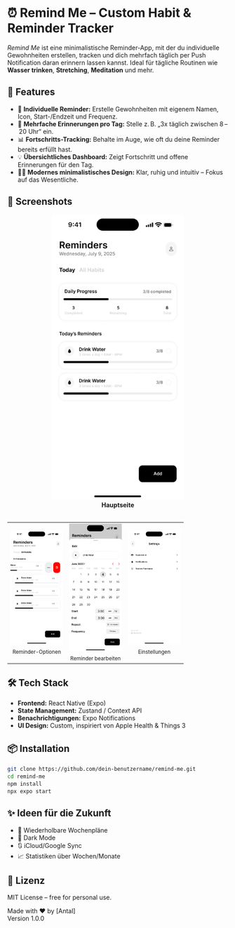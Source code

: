 # ⏰ Remind Me – Custom Habit & Reminder Tracker

_Remind Me_ ist eine minimalistische Reminder-App, mit der du individuelle Gewohnheiten erstellen, tracken und dich mehrfach täglich per Push Notification daran erinnern lassen kannst. Ideal für tägliche Routinen wie **Wasser trinken**, **Stretching**, **Meditation** und mehr.

## 🧠 Features

- 🎯 **Individuelle Reminder:** Erstelle Gewohnheiten mit eigenem Namen, Icon, Start-/Endzeit und Frequenz.
- 🔔 **Mehrfache Erinnerungen pro Tag:** Stelle z. B. „3x täglich zwischen 8 – 20 Uhr“ ein.
- 📊 **Fortschritts-Tracking:** Behalte im Auge, wie oft du deine Reminder bereits erfüllt hast.
- 💡 **Übersichtliches Dashboard:** Zeigt Fortschritt und offene Erinnerungen für den Tag.
- 🧘‍♂️ **Modernes minimalistisches Design:** Klar, ruhig und intuitiv – Fokus auf das Wesentliche.



## 📸 Screenshots

<div align="center">
  <img src="assets/screens/iPhone%2014%20&%2015%20Pro%20-%201.png" alt="Main Page" width="300"/><br/>
  <b>Hauptseite</b>
</div>

<br/>

<table>
  <tr>
  <td align="center">
      <img src="assets/screens/iPhone%2014%20&%2015%20Pro%20-%203.png" alt="Options for Reminder" width="120"/><br/>
      <sub>Reminder-Optionen</sub>
    </td>
    <td align="center">
      <img src="assets/screens/iPhone%2014%20&%2015%20Pro%20-%204.png" alt="Edit Reminder" width="120"/><br/>
      <sub>Reminder bearbeiten</sub>
    </td>
    <td align="center">
      <img src="assets/screens/iPhone%2014%20&%2015%20Pro%20-%208.png" alt="Settings" width="120"/><br/>
      <sub>Einstellungen</sub>
    </td>
  </tr>
</table>



## 🛠️ Tech Stack

- **Frontend:** React Native (Expo)
- **State Management:** Zustand / Context API
- **Benachrichtigungen:** Expo Notifications
- **UI Design:** Custom, inspiriert von Apple Health & Things 3



## 📦 Installation

```bash
git clone https://github.com/dein-benutzername/remind-me.git
cd remind-me
npm install
npx expo start
```



## ✨ Ideen für die Zukunft

- 🔁 Wiederholbare Wochenpläne  
- 🌙 Dark Mode  
- 🔃 iCloud/Google Sync  
- 📈 Statistiken über Wochen/Monate



## 📄 Lizenz

MIT License – free for personal use.



Made with ❤️ by [Antal]  
Version 1.0.0
